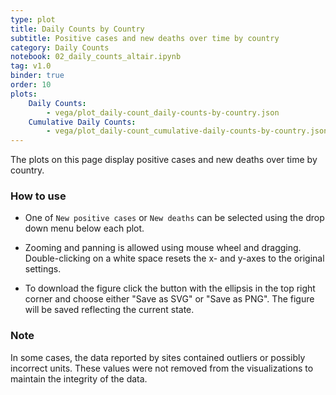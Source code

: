 ```yaml
---
type: plot
title: Daily Counts by Country
subtitle: Positive cases and new deaths over time by country
category: Daily Counts
notebook: 02_daily_counts_altair.ipynb
tag: v1.0
binder: true
order: 10
plots:
    Daily Counts:
        - vega/plot_daily-count_daily-counts-by-country.json
    Cumulative Daily Counts:
        - vega/plot_daily-count_cumulative-daily-counts-by-country.json
---
```


The plots on this page display positive cases and new deaths over time by country.

### How to use

- One of `New positive cases` or `New deaths` can be selected using the drop down menu below each plot.

- Zooming and panning is allowed using mouse wheel and dragging. Double-clicking on a white space resets the x- and y-axes to the original settings.

- To download the figure click the button with the ellipsis in the top right corner and choose either "Save as SVG" or "Save as PNG". The figure will be saved reflecting the current state.

### Note

In some cases, the data reported by sites contained outliers or possibly incorrect units. These values were not removed from the visualizations to maintain the integrity of the data.